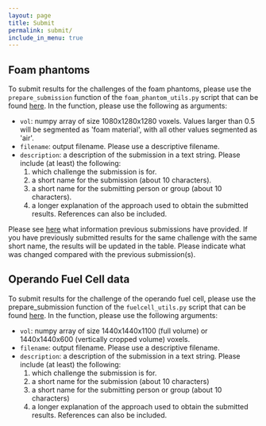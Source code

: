 ```yaml
---
layout: page
title: Submit
permalink: submit/
include_in_menu: true
---
```


## Foam phantoms

To submit results for the challenges of the foam phantoms, please use the `prepare_submission` function of the `foam_phantom_utils.py` script that can be found [here](https://github.com/tomochallenge/tomochallenge_utils). In the function, please use the following as arguments:

* `vol`: numpy array of size 1080x1280x1280 voxels. Values larger than 0.5 will be segmented as 'foam material', with all other values segmented as 'air'.
* `filename`: output filename. Please use a descriptive filename.
* `description`: a description of the submission in a text string. Please include (at least) the following:
    1. which challenge the submission is for.
    2. a short name for the submission (about 10 characters).
    3. a short name for the submitting person or group (about 10 characters).
    4. a longer explanation of the approach used to obtain the submitted results. References can also be included.

Please see [here](https://tomochallenge.github.io/results/) what information previous submissions have provided. If you have previously submitted results for the same challenge with the same short name, the results will be updated in the table. Please indicate what was changed compared with the previous submission(s).

## Operando Fuel Cell data

To submit results for the challenge of the operando fuel cell, please use the prepare_submission function of the `fuelcell_utils.py` script that can be found [here](https://github.com/tomochallenge/tomochallenge_utils). In the function, please use the following arguments:

* `vol`: numpy array of size 1440x1440x1100 (full volume) or 1440x1440x600 (vertically cropped volume) voxels.  
* `filename`: output filename. Please use a descriptive filename.  
* `description`: a description of the submission in a text string. Please include (at least) the following:  
    1. which challenge the submission is for.
    2. a short name for the submission (about 10 characters)  
    3. a short name for the submitting person or group (about 10 characters)  
    4. a longer explanation of the approach used to obtain the submitted results. References can also be included.   

